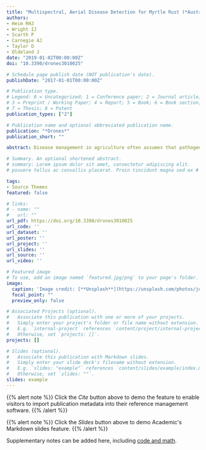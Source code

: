 ```yaml
---
title: "Multispectral, Aerial Disease Detection for Myrtle Rust (*Austropuccinia psidii*) on a Lemon Myrtle Plantation"
authors:
- Heim RHJ
- Wright IJ
- Scarth P
- Carnegie AJ
- Taylor D
- Oldeland J
date: "2019-01-02T00:00:00Z"
doi: "10.3390/drones3010025"

# Schedule page publish date (NOT publication's date).
publishDate: "2017-01-01T00:00:00Z"

# Publication type.
# Legend: 0 = Uncategorized; 1 = Conference paper; 2 = Journal article;
# 3 = Preprint / Working Paper; 4 = Report; 5 = Book; 6 = Book section;
# 7 = Thesis; 8 = Patent
publication_types: ["2"]

# Publication name and optional abbreviated publication name.
publication: "*Drones*"
publication_short: ""

abstract: Disease management in agriculture often assumes that pathogens are spread homogeneously across crops. In practice, pathogens can manifest in patches. Currently, disease detection is predominantly carried out by human assessors, which can be slow and expensive. A remote sensing approach holds promise. Current satellite sensors are not suitable to spatially resolve individual plants or lack temporal resolution to monitor pathogenesis. Here, we used multispectral imaging and unmanned aerial systems (UAS) to explore whether myrtle rust (*Austropuccinia psidii*) could be detected on a lemon myrtle (*Backhousia citriodora*) plantation. Multispectral aerial imagery was collected from fungicide treated and untreated tree canopies, the fungicide being used to control myrtle rust. Spectral vegetation indices and single spectral bands were used to train a random forest classifier. Treated and untreated trees could be classified with high accuracy (95%). Important predictors for the classifier were the near-infrared (NIR) and red edge (RE) spectral band. Taking some limitations into account, that are discussedherein, our work suggests potential for mapping myrtle rust-related symptoms from aerial multispectral images. Similar studies could focus on pinpointing disease hotspots to adjust management strategies and to feed epidemiological models.

# Summary. An optional shortened abstract.
# summary: Lorem ipsum dolor sit amet, consectetur adipiscing elit. 
# posuere tellus ac convallis placerat. Proin tincidunt magna sed ex # sollicitudin condimentum.

tags:
- Source Themes
featured: false

# links:
# - name: ""
#   url: ""
url_pdf: https://doi.org/10.3390/drones3010025
url_code: ''
url_dataset: ''
url_poster: ''
url_project: ''
url_slides: ''
url_source: ''
url_video: ''

# Featured image
# To use, add an image named `featured.jpg/png` to your page's folder.
image:
  caption: 'Image credit: [**Unsplash**](https://unsplash.com/photos/jdD8gXaTZsc)'
  focal_point: ""
  preview_only: false

# Associated Projects (optional).
#   Associate this publication with one or more of your projects.
#   Simply enter your project's folder or file name without extension.
#   E.g. `internal-project` references `content/project/internal-project/index.md`.
#   Otherwise, set `projects: []`.
projects: []

# Slides (optional).
#   Associate this publication with Markdown slides.
#   Simply enter your slide deck's filename without extension.
#   E.g. `slides: "example"` references `content/slides/example/index.md`.
#   Otherwise, set `slides: ""`.
slides: example
---
```


{{% alert note %}}
Click the *Cite* button above to demo the feature to enable visitors to import publication metadata into their reference management software.
{{% /alert %}}

{{% alert note %}}
Click the *Slides* button above to demo Academic's Markdown slides feature.
{{% /alert %}}

Supplementary notes can be added here, including [code and math](https://sourcethemes.com/academic/docs/writing-markdown-latex/).
